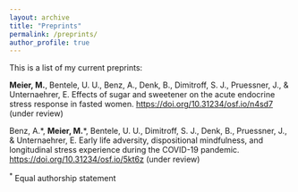 ```yaml
---
layout: archive
title: "Preprints"
permalink: /preprints/
author_profile: true
---
```


This is a list of my current preprints:

<b>Meier, M.</b>, Bentele, U. U., Benz, A., Denk, B., Dimitroff, S. J., Pruessner, J., & Unternaehrer, E. Effects of sugar and sweetener on the acute endocrine stress response in fasted women. <https://doi.org/10.31234/osf.io/n4sd7> (under review)

Benz, A.\*, <b>Meier, M.</b>\*, Bentele, U. U., Dimitroff, S. J., Denk, B., Pruessner, J., & Unternaehrer, E. Early life adversity, dispositional mindfulness, and longitudinal stress experience during the COVID-19 pandemic. <https://doi.org/10.31234/osf.io/5kt6z> (under review)

<sup>*</sup> Equal authorship statement